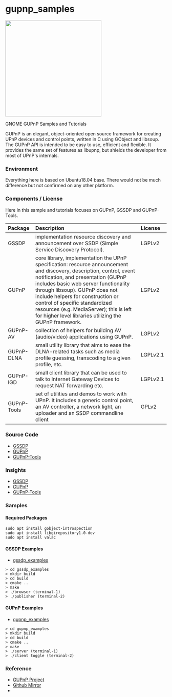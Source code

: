 # gupnp_samples

<img src="https://wiki.gnome.org/Projects/GUPnP?action=AttachFile&do=get&target=gupnp_logo.png" width="300">

GNOME GUPnP Samples and Tutorials

GUPnP is an elegant, object-oriented open source framework for creating UPnP devices and control points, written in C using GObject and libsoup. The GUPnP API is intended to be easy to use, efficient and flexible. It provides the same set of features as libupnp, but shields the developer from most of UPnP's internals.

### Environment

Everything here is based on Ubuntu18.04 base. There would not be much difference but not confirmed on any other platform.

### Components / License

Here in this sample and tutorials focuses on GUPnP, GSSDP and GUPnP-Tools.

| Package | Description | License
| :--- | :--- | :--- |
| GSSDP | implementation resource discovery and announcement over SSDP (Simple Service Discovery Protocol). | LGPLv2 |
| GUPnP | core library, implementation the UPnP specification: resource announcement and discovery, description, control, event notification, and presentation (GUPnP includes basic web server functionality through libsoup). GUPnP does not include helpers for construction or control of specific standardized resources (e.g. MediaServer); this is left for higher level libraries utilizing the GUPnP framework. | LGPLv2 |
| GUPnP-AV | collection of helpers for building AV (audio/video) applications using GUPnP. | LGPLv2 |
| GUPnP-DLNA | small utility library that aims to ease the DLNA-related tasks such as media profile guessing, transcoding to a given profile, etc. | LGPLv2.1 |
| GUPnP-IGD | small client library that can be used to talk to Internet Gateway Devices to request NAT forwarding etc. | LGPLv2.1 |
| GUPnP-Tools | set of utilities and demos to work with UPnP. It includes a generic control point, an AV controller, a network light, an uploader and an SSDP commandline client | GPLv2

### Source Code

- [GSSDP](https://github.com/GNOME/gssdp)
- [GUPnP](https://github.com/GNOME/gupnp)
- [GUPnP-Tools](https://github.com/GNOME/gupnp-tools)

### Insights

- [GSSDP](./doc/gssdp.md)
- [GUPnP](./doc/gupnp.md)
- [GUPnP-Tools](./doc/gupnp-tools.md)

### Samples

#### Required Packages

```
sudo apt install gobject-introspection
sudo apt install libgirepository1.0-dev
sudo apt install valac
```

#### GSSDP Examples

- [gssdp_examples](./gssdp_examples)

```
> cd gssdp_examples
> mkdir build
> cd build
> cmake ..
> make
> ./browser (terminal-1)
> ./publisher (terminal-2)
```

#### GUPnP Examples

- [gupnp_examples](./gupnp_examples)

```
> cd gupnp_examples
> mkdir build
> cd build
> cmake ..
> make
> ./server (terminal-1)
> ./client toggle (terminal-2)
```

### Reference

- [GUPnP Project](https://wiki.gnome.org/Projects/GUPnP)
- [Github Mirror](https://github.com/GNOME)
- 